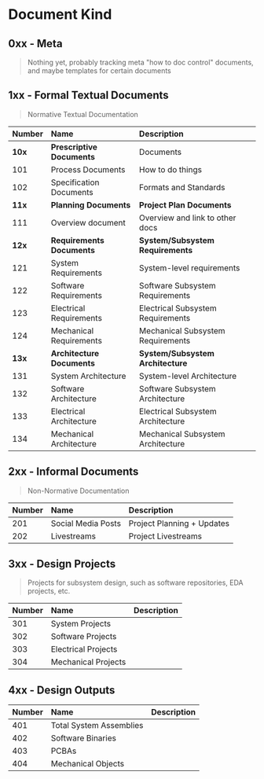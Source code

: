 # Document Kind

## 0xx - Meta

> Nothing yet, probably tracking meta "how to doc control" documents,
> and maybe templates for certain documents

## 1xx - Formal Textual Documents

> Normative Textual Documentation

| Number    | Name                          | Description                       |
| :--       | :--                           | :---                              |
| **10x**   | **Prescriptive Documents**    | Documents                         |
| 101       | Process Documents             | How to do things                  |
| 102       | Specification Documents       | Formats and Standards             |
| **11x**   | **Planning Documents**        | **Project Plan Documents**        |
| 111       | Overview document             | Overview and link to other docs   |
| **12x**   | **Requirements Documents**    | **System/Subsystem Requirements** |
| 121       | System Requirements           | System-level requirements         |
| 122       | Software Requirements         | Software Subsystem Requirements   |
| 123       | Electrical Requirements       | Electrical Subsystem Requirements |
| 124       | Mechanical Requirements       | Mechanical Subsystem Requirements |
| **13x**   | **Architecture Documents**    | **System/Subsystem Architecture** |
| 131       | System Architecture           | System-level Architecture         |
| 132       | Software Architecture         | Software Subsystem Architecture   |
| 133       | Electrical Architecture       | Electrical Subsystem Architecture |
| 134       | Mechanical Architecture       | Mechanical Subsystem Architecture |

## 2xx - Informal Documents

> Non-Normative Documentation

| Number    | Name                          | Description                       |
| :--       | :--                           | :---                              |
| 201       | Social Media Posts            | Project Planning + Updates        |
| 202       | Livestreams                   | Project Livestreams               |

## 3xx - Design Projects

> Projects for subsystem design, such as software repositories, EDA projects, etc.

| Number    | Name                          | Description                       |
| :--       | :--                           | :---                              |
| 301       | System Projects               |                                   |
| 302       | Software Projects             |                                   |
| 303       | Electrical Projects           |                                   |
| 304       | Mechanical Projects           |                                   |

## 4xx - Design Outputs

| Number    | Name                          | Description                       |
| :--       | :--                           | :---                              |
| 401       | Total System Assemblies       |                                   |
| 402       | Software Binaries             |                                   |
| 403       | PCBAs                         |                                   |
| 404       | Mechanical Objects            |                                   |
